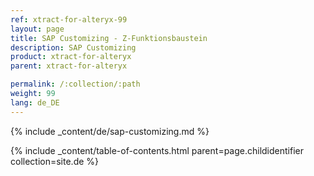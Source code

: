 ```yaml
---
ref: xtract-for-alteryx-99
layout: page
title: SAP Customizing - Z-Funktionsbaustein
description: SAP Customizing
product: xtract-for-alteryx
parent: xtract-for-alteryx

permalink: /:collection/:path
weight: 99
lang: de_DE
---
```


{% include _content/de/sap-customizing.md  %}

{% include _content/table-of-contents.html parent=page.childidentifier collection=site.de %}

